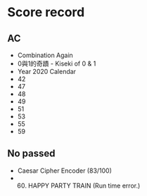 # Score record
## AC
- Combination Again
- 0與1的奇蹟 - Kiseki of 0 & 1
- Year 2020 Calendar
- 42
- 47
- 48
- 49
- 51
- 53
- 55
- 59

## No passed
- Caesar Cipher Encoder (83/100)
- 60. HAPPY PARTY TRAIN (Run time error.)
